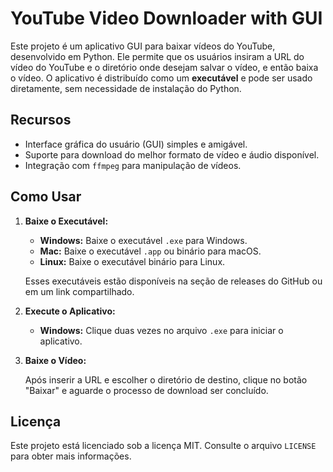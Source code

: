 # YouTube Video Downloader with GUI

Este projeto é um aplicativo GUI para baixar vídeos do YouTube, desenvolvido em Python. Ele permite que os usuários insiram a URL do vídeo do YouTube e o diretório onde desejam salvar o vídeo, e então baixa o vídeo. O aplicativo é distribuído como um **executável** e pode ser usado diretamente, sem necessidade de instalação do Python.

## Recursos

- Interface gráfica do usuário (GUI) simples e amigável.
- Suporte para download do melhor formato de vídeo e áudio disponível.
- Integração com `ffmpeg` para manipulação de vídeos.

## Como Usar

1. **Baixe o Executável:**

   - **Windows:** Baixe o executável `.exe` para Windows.
   - **Mac:** Baixe o executável `.app` ou binário para macOS.
   - **Linux:** Baixe o executável binário para Linux.

   Esses executáveis estão disponíveis na seção de releases do GitHub ou em um link compartilhado.

2. **Execute o Aplicativo:**

   - **Windows:** Clique duas vezes no arquivo `.exe` para iniciar o aplicativo.

3. **Baixe o Vídeo:**

   Após inserir a URL e escolher o diretório de destino, clique no botão "Baixar" e aguarde o processo de download ser concluído.

## Licença

Este projeto está licenciado sob a licença MIT. Consulte o arquivo `LICENSE` para obter mais informações.
